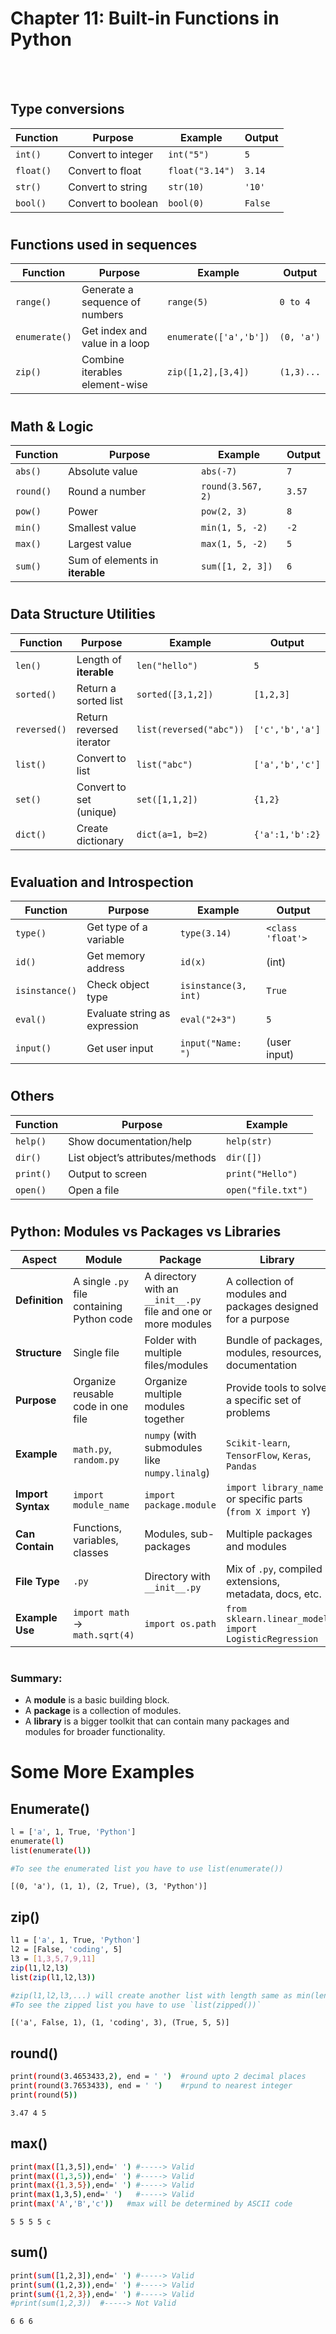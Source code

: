 # 
# Chapter 11: Built-in Functions in Python

<br>
<br>

## **Type conversions**
| Function  | Purpose            | Example         | Output  |
| --------- | ------------------ | --------------- | ------- |
| `int()`   | Convert to integer | `int("5")`      | `5`     |
| `float()` | Convert to float   | `float("3.14")` | `3.14`  |
| `str()`   | Convert to string  | `str(10)`       | `'10'`  |
| `bool()`  | Convert to boolean | `bool(0)`       | `False` |

#

## **Functions used in sequences**
| Function      | Purpose                        | Example                | Output     |
| ------------- | ------------------------------ | ---------------------- | ---------- |
| `range()`     | Generate a sequence of numbers | `range(5)`             | `0 to 4`   |
| `enumerate()` | Get index and value in a loop  | `enumerate(['a','b'])` | `(0, 'a')` |
| `zip()`       | Combine iterables element-wise | `zip([1,2],[3,4])`     | `(1,3)...` |

#

## **Math & Logic**
| Function  | Purpose                     | Example           | Output |
| --------- | --------------------------- | ----------------- | ------ |
| `abs()`   | Absolute value              | `abs(-7)`         | `7`    |
| `round()` | Round a number              | `round(3.567, 2)` | `3.57` |
| `pow()`   | Power                       | `pow(2, 3)`       | `8`    |
| `min()`   | Smallest value              | `min(1, 5, -2)`   | `-2`   |
| `max()`   | Largest value               | `max(1, 5, -2)`   | `5`    |
| `sum()`   | Sum of elements in **iterable** | `sum([1, 2, 3])`  | `6`    |

#

## **Data Structure Utilities**
| Function     | Purpose                  | Example                 | Output          |
| ------------ | ------------------------ | ----------------------- | --------------- |
| `len()`      | Length of **iterable**       | `len("hello")`          | `5`             |
| `sorted()`   | Return a sorted list     | `sorted([3,1,2])`       | `[1,2,3]`       |
| `reversed()` | Return reversed iterator | `list(reversed("abc"))` | `['c','b','a']` |
| `list()`     | Convert to list          | `list("abc")`           | `['a','b','c']` |
| `set()`      | Convert to set (unique)  | `set([1,1,2])`          | `{1,2}`         |
| `dict()`     | Create dictionary        | `dict(a=1, b=2)`        | `{'a':1,'b':2}` |

#

## **Evaluation and Introspection**
| Function       | Purpose                       | Example              | Output            |
| -------------- | ----------------------------- | -------------------- | ----------------- |
| `type()`       | Get type of a variable        | `type(3.14)`         | `<class 'float'>` |
| `id()`         | Get memory address            | `id(x)`              | (int)             |
| `isinstance()` | Check object type             | `isinstance(3, int)` | `True`            |
| `eval()`       | Evaluate string as expression | `eval("2+3")`        | `5`               |
| `input()`      | Get user input                | `input("Name: ")`    | (user input)      |

#

## **Others**
| Function  | Purpose                          | Example            |
| --------- | -------------------------------- | ------------------ |
| `help()`  | Show documentation/help          | `help(str)`        |
| `dir()`   | List object’s attributes/methods | `dir([])`          |
| `print()` | Output to screen                 | `print("Hello")`   |
| `open()`  | Open a file                      | `open("file.txt")` |

#
## **Python: Modules vs Packages vs Libraries**
| **Aspect**        | **Module**                                 | **Package**                                                    | **Library**                                                 |
| ----------------- | ------------------------------------------ | -------------------------------------------------------------- | ----------------------------------------------------------- |
| **Definition**    | A single `.py` file containing Python code | A directory with an `__init__.py` file and one or more modules | A collection of modules and packages designed for a purpose |
| **Structure**     | Single file                                | Folder with multiple files/modules                             | Bundle of packages, modules, resources, documentation       |
| **Purpose**       | Organize reusable code in one file         | Organize multiple modules together                             | Provide tools to solve a specific set of problems           |
| **Example**       | `math.py`, `random.py`                     | `numpy` (with submodules like `numpy.linalg`)                  | `Scikit-learn`, `TensorFlow`, `Keras`, `Pandas`             |
| **Import Syntax** | `import module_name`                       | `import package.module`                                        | `import library_name` or specific parts (`from X import Y`) |
| **Can Contain**   | Functions, variables, classes              | Modules, sub-packages                                          | Multiple packages and modules                               |
| **File Type**     | `.py`                                      | Directory with `__init__.py`                                   | Mix of `.py`, compiled extensions, metadata, docs, etc.     |
| **Example Use**   | `import math` → `math.sqrt(4)`             | `import os.path`                                               | `from sklearn.linear_model import LogisticRegression`       |
#
### **Summary:**
- A **module** is a basic building block.
- A **package** is a collection of modules.
- A **library** is a bigger toolkit that can contain many packages and modules for broader functionality.
# Some More Examples

## Enumerate()

```bash
l = ['a', 1, True, 'Python']
enumerate(l)    
list(enumerate(l))

#To see the enumerated list you have to use list(enumerate())
```
`[(0, 'a'), (1, 1), (2, True), (3, 'Python')]`
## zip()
```bash
l1 = ['a', 1, True, 'Python']
l2 = [False, 'coding', 5]
l3 = [1,3,5,7,9,11]
zip(l1,l2,l3)    
list(zip(l1,l2,l3))

#zip(l1,l2,l3,...) will create another list with length same as min(len(l1),len(l2),...)
#To see the zipped list you have to use `list(zipped())`
```
`[('a', False, 1), (1, 'coding', 3), (True, 5, 5)]`
## round()
```bash
print(round(3.4653433,2), end = ' ')  #round upto 2 decimal places
print(round(3.7653433), end = ' ')    #rpund to nearest integer
print(round(5))
```
`3.47 4 5`
## max()
```bash
print(max([1,3,5]),end=' ') #-----> Valid     
print(max((1,3,5)),end=' ') #-----> Valid
print(max({1,3,5}),end=' ') #-----> Valid
print(max(1,3,5),end=' ')   #-----> Valid     
print(max('A','B','c'))   #max will be determined by ASCII code
```
`5 5 5 5 c`
## sum()
```bash
print(sum([1,2,3]),end=' ') #-----> Valid
print(sum((1,2,3)),end=' ') #-----> Valid
print(sum({1,2,3}),end=' ') #-----> Valid
#print(sum(1,2,3))  #-----> Not Valid
```
`6 6 6`

